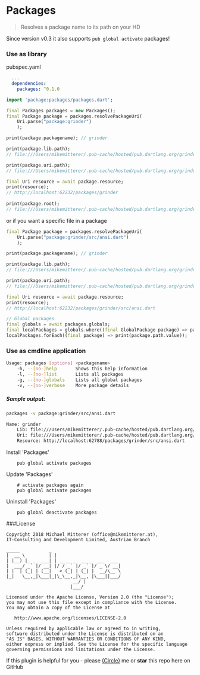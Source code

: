 # Packages
> Resolves a package name to its path on your HD  

Since version v0.3 it also supports `pub global activate` packages!

### Use as library

pubspec.yaml
```yaml
  ...  
  dependencies:
    packages: ^0.1.0

```

```dart
import 'package:packages/packages.dart';

final Packages packages = new Packages();
final Package package = packages.resolvePackageUri(
    Uri.parse("package:grinder")
    );

print(package.packagename); // grinder

print(package.lib.path); 
// file:///Users/mikemitterer/.pub-cache/hosted/pub.dartlang.org/grinder-0.8.0+3/lib;

print(package.uri.path); 
// file:///Users/mikemitterer/.pub-cache/hosted/pub.dartlang.org/grinder-0.8.0+3/lib;    

final Uri resource = await package.resource;
print(resource); 
// http://localhost:62232/packages/grinder
        
print(package.root);
// file:///Users/mikemitterer/.pub-cache/hosted/pub.dartlang.org/grinder-0.8.0+3
```

or if you want a specific file in a package

```dart
final Package package = packages.resolvePackageUri(
    Uri.parse("package:grinder/src/ansi.dart")
    );

print(package.packagename); // grinder

print(package.lib.path); 
// file:///Users/mikemitterer/.pub-cache/hosted/pub.dartlang.org/grinder-0.8.0+3/lib;

print(package.uri.path); 
// file:///Users/mikemitterer/.pub-cache/hosted/pub.dartlang.org/grinder-0.8.0+3/lib/src/ansi.dart;    

final Uri resource = await package.resource;
print(resource); 
// http://localhost:62232/packages/grinder/src/ansi.dart

// Global packages
final globals = await packages.globals;
final localPackages = globals.where((final GlobalPackage package) => package.hasPath);
localPackages.forEach((final package) => print(package.path.value));
```

### Use as cmdline application

```bash
Usage: packages [options] <packagename>
    -h, --[no-]help       Shows this help information
    -l, --[no-]list       Lists all packages
    -g, --[no-]globals    Lists all global packages    
    -v, --[no-]verbose    More package details

```

##### Sample output:
```bash
packages -v package:grinder/src/ansi.dart

Name: grinder
    Lib: file:///Users/mikemitterer/.pub-cache/hosted/pub.dartlang.org/grinder-0.8.0+3/lib
    Uri: file:///Users/mikemitterer/.pub-cache/hosted/pub.dartlang.org/grinder-0.8.0+3/lib/src/ansi.dart
    Resource: http://localhost:62788/packages/grinder/src/ansi.dart
```
Install 'Packages'
```shell
    pub global activate packages
```

Update 'Packages'
```shell
    # activate packages again
    pub global activate packages
```

Uninstall 'Packages'
```shell
    pub global deactivate packages   
```    

###License 

    Copyright 2018 Michael Mitterer (office@mikemitterer.at),
    IT-Consulting and Development Limited, Austrian Branch

    _____           _                         
    |  __ \         | |                        
    | |__) |_ _  ___| | ____ _  __ _  ___  ___ 
    |  ___/ _` |/ __| |/ / _` |/ _` |/ _ \/ __|
    | |  | (_| | (__|   < (_| | (_| |  __/\__ \
    |_|   \__,_|\___|_|\_\__,_|\__, |\___||___/
                             __/ |          
                            |___/           
                                                            
    Licensed under the Apache License, Version 2.0 (the "License");
    you may not use this file except in compliance with the License.
    You may obtain a copy of the License at

       http://www.apache.org/licenses/LICENSE-2.0

    Unless required by applicable law or agreed to in writing,
    software distributed under the License is distributed on an
    "AS IS" BASIS, WITHOUT WARRANTIES OR CONDITIONS OF ANY KIND,
    either express or implied. See the License for the specific language
    governing permissions and limitations under the License.


If this plugin is helpful for you - please [(Circle)](http://gplus.mikemitterer.at/) me
or **star** this repo here on GitHub